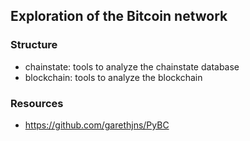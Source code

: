 ## Exploration of the Bitcoin network

### Structure

* chainstate: tools to analyze the chainstate database
* blockchain: tools to analyze the blockchain


### Resources 

* https://github.com/garethjns/PyBC
